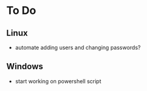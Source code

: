 # To Do
## Linux
- automate adding users and changing passwords?
## Windows
- start working on powershell script
